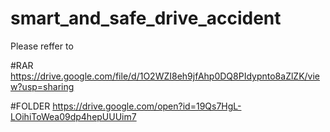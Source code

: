# smart_and_safe_drive_accident
Please reffer to

#RAR 
https://drive.google.com/file/d/1O2WZI8eh9jfAhp0DQ8PIdypnto8aZlZK/view?usp=sharing

#FOLDER
https://drive.google.com/open?id=19Qs7HgL-LOihiToWea09dp4hepUUUim7
